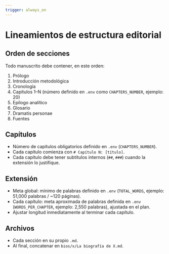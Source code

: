 ```yaml
---
trigger: always_on
---
```


# Lineamientos de estructura editorial

## Orden de secciones
Todo manuscrito debe contener, en este orden:
1. Prólogo
2. Introducción metodológica
3. Cronología
4. Capítulos 1–N (número definido en `.env` como `CHAPTERS_NUMBER`, ejemplo: 20)
5. Epílogo analítico
6. Glosario
7. Dramatis personae
8. Fuentes

## Capítulos
- Número de capítulos obligatorios definido en `.env` (`CHAPTERS_NUMBER`).
- Cada capítulo comienza con `# Capítulo N: [título]`.
- Cada capítulo debe tener subtítulos internos (`##`, `###`) cuando la extensión lo justifique.

## Extensión
- Meta global: mínimo de palabras definido en `.env` (`TOTAL_WORDS`, ejemplo: 51,000 palabras / ~120 páginas).
- Cada capítulo: meta aproximada de palabras definida en `.env` (`WORDS_PER_CHAPTER`, ejemplo: 2,550 palabras), ajustada en el plan.
- Ajustar longitud inmediatamente al terminar cada capítulo.

## Archivos
- Cada sección en su propio `.md`.
- Al final, concatenar en `bios/x/La biografía de X.md`.